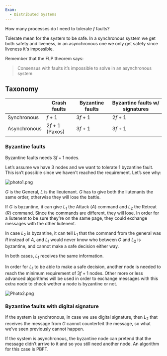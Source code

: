 ```yaml
---
Exam:
  - Distributed Systems
---
```

How many processes do I need to tolerate $f$ faults?

Tolerate mean for the system to be safe. In a synchronous system we get both safety and liveness, in an asynchronous one we only get safety since liveness it's impossible.

Remember that the FLP theorem says:

> Consensus with faults it’s impossible to solve in an asynchronous system

## Taxonomy
|              | Crash faults   | Byzantine faults | Byzantine faults w/ signatures |
| ------------ | -------------- | ---------------- | ------------------------------ |
| Synchronous  | $f+1$          | $3f+1$           | $2f+1$                         |
| Asynchronous | $2f+1$ (Paxos) | $3f+1$           | $3f+1$                         |
### Byzantine faults

Byzantine faults needs $3f+1$ nodes.

Let’s assume we have $3$ nodes and we want to tolerate $1$ byzantine fault. This isn’t possible since we haven't reached the requirement. Let’s see why:

![photo1.png](photo1.jpeg)

$G$ is the General, $L$ is the lieutenant. $G$ has to give both the liutenants the same order, otherwise they will lose the battle.

If $G$ is byzantine, it can give $L_1$ the Attack ($A$) command and $L_2$ the Retreat ($R$) command. Since the commands are different, they will lose. In order for a liutenent to be sure they're on the same page, they could exchange messages with the other liutenent.

In case $L_2$ is byzantine, it can tell $L_1$ that the command from the general was $R$ instead of $A$, and $L_1$ would never know who between $G$ and $L_2$ is byzantine, and cannot make a safe decision either way.

In both cases, $L_1$ receives the same information.

In order for $L_1$ to be able to make a safe decision, another node is needed to reach the minimum requirement of $3f+1$ nodes. Other more or less advanced algorithms will be used in order to exchange messages with this extra node to check wether a node is byzantine or not.

![Photo2.png](Photo2.jpeg)

### Byzantine faults with digital signature

If the system is synchronous, in case we use digital signature, then $L_2$ that receives the message from $G$ cannot counterfeit the message, so what we’ve seen previously cannot happen.

If the system is asynchronous, the byzantine node can pretend that the message didn’t arrive to it and so you still need another node. An algorithm for this case is PBFT.
